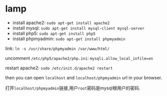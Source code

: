 # lamp

* install apache2: `sudo apt-get install apache2`
* install mysql: `sudo apt-get install mysql-client mysql-server`
* install php5: `sudo apt-get install php5`
* install phpmyadmin: `sudo apt-get install phpmyadmin`

link: `ln -s /usr/share/phpmyadmin /var/www/html/`

uncomment `/etc/php5/apache2/php.ini`: `mysqli.allow_local_infile=on`

restart apache2: `sudo /etc/init.d/apache2 restart`

then you can open `localhost` and `localhost/phpmyadmin` url in your browser.

打开`localhost/phpmyadmin`链接,用户`root`密码是mysql根用户的密码.
